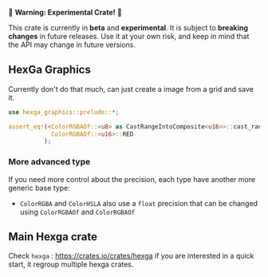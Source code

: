 🚧 **Warning: Experimental Crate!** 🚧

This crate is currently in **beta** and **experimental**.
It is subject to **breaking changes** in future releases.
Use it at your own risk, and keep in mind that the API may change in future versions.


## HexGa Graphics

Currently don't do that much, can just create a image from a grid and save it.


```rust
use hexga_graphics::prelude::*;

assert_eq!(<ColorRGBAOf::<u8> as CastRangeIntoComposite<u16>>::cast_range_into_composite(ColorRGBAOf::<u8>::RED),
            ColorRGBAOf::<u16>::RED
          );
```

### More advanced type

If you need more control about the precision, each type have another more generic base type:

- `ColorRGBA` and `ColorHSLA` also use a `float` precision that can be changed using `ColorRGBAOf` and `ColorRGBAOf`

## Main Hexga crate

Check `hexga` : https://crates.io/crates/hexga if you are interested in a quick start, it regroup multiple hexga crates.